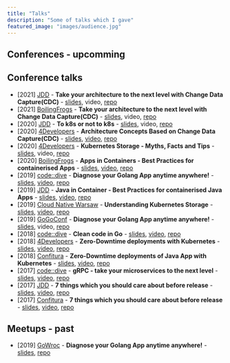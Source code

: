 ```yaml
---
title: "Talks"
description: "Some of talks which I gave"
featured_image: "images/audience.jpg"
---
```


## Conferences - upcomming

## Conference talks

* [2021] [JDD](https://2021.jdd.org.pl/) - **Take your architecture to the next level with Change Data Capture(CDC)** - [slides](https://github.com/mateuszdyminski/cdc/blob/master/presentation/CDC.pptx), video, [repo](https://github.com/mateuszdyminski/cdc)
* [2021] [BoilingFrogs](https://2021.boilingfrogs.pl/) - **Take your architecture to the next level with Change Data Capture(CDC)** - [slides](https://github.com/mateuszdyminski/cdc/blob/master/presentation/CDC.pptx), video, [repo](https://github.com/mateuszdyminski/cdc)
* [2020] [JDD](https://jdd.org.pl/) - **To k8s or not to k8s** - [slides](https://github.com/mateuszdyminski/k8s/raw/master/k8s.pptx), video, [repo](https://github.com/mateuszdyminski/k8s)
* [2020] [4Developers](https://4developers.org.pl/festiwal-2020) - **Architecture Concepts Based on Change Data Capture(CDC)** - [slides](https://github.com/mateuszdyminski/cdc/blob/master/presentation/CDC.pptx), [video](https://www.youtube.com/watch?v=G2tcyJ0ldy0), [repo](https://github.com/mateuszdyminski/cdc)
* [2020] [4Developers](https://4developers.org.pl/festiwal-2020) - **Kubernetes Storage - Myths, Facts and Tips** - [slides](https://github.com/mateuszdyminski/storage/raw/master/presentation/KubernetesStorage.pptx), video, [repo](https://github.com/mateuszdyminski/storage)
* [2020] [BoilingFrogs](https://2020.boilingfrogs.pl/) - **Apps in Containers - Best Practices for containerised Apps** - [slides](https://github.com/mateuszdyminski/app-in-container/blob/master/presentation/AppsInContainers2.pptx), [video](https://www.youtube.com/watch?v=yIrHulUHZi8), [repo](https://github.com/mateuszdyminski/app-in-container)
* [2019] [code::dive](https://codedive.pl/) - **Diagnose your Golang App anytime anywhere!** - [slides](https://github.com/mateuszdyminski/go-diagnose/raw/master/presentation/Diagnose-Go-App-Mateusz-Dyminski.pptx), [video](https://www.youtube.com/watch?v=oyGT4synIWI), [repo](https://github.com/mateuszdyminski/go-diagnose)
* [2019] [JDD](https://jdd.org.pl/) - **Java in Container - Best Practices for containerised Java Apps** - [slides](https://github.com/mateuszdyminski/java-in-container/raw/master/presentations/JavaInContainer.pptx), [video](https://www.youtube.com/watch?v=-ws2aqf9OG0), [repo](https://github.com/mateuszdyminski/java-in-container/)
* [2019] [Cloud Native Warsaw](http://cloudnativewarsaw.com/) - **Understanding Kubernetes Storage** - [slides](https://github.com/mateuszdyminski/storage/raw/master/presentation/KubernetesStorage.pptx), [video](https://www.youtube.com/watch?v=y-dilY6rwJA), [repo](https://github.com/mateuszdyminski/storage)
* [2019] [GoGoConf](https://2019.gogoconf.rocks/) - **Diagnose your Golang App anytime anywhere!** - [slides](https://github.com/mateuszdyminski/go-diagnose/raw/master/presentation/Diagnose-Go-App-Mateusz-Dyminski.pptx), video, [repo](https://github.com/mateuszdyminski/go-diagnose)
* [2018] [code::dive](https://codedive.pl/) - **Clean code in Go** - [slides](https://github.com/mateuszdyminski/clean/raw/master/presentation/clean_code_in_go.pptx), [video](https://www.youtube.com/watch?v=kX-cYkto_Pk), [repo](https://github.com/mateuszdyminski/clean)
* [2018] [4Developers](https://4developers.org.pl/) - **Zero-Downtime deployments with Kubernetes** - [slides](https://github.com/mateuszdyminski/zero/raw/master/presentation/zero-downtime.pptx), [video](https://www.youtube.com/watch?v=9b4wB1QA9eM), [repo](https://github.com/mateuszdyminski/zero)
* [2018] [Confitura](https://confitura.pl) - **Zero-Downtime deployments of Java App with Kubernetes** - [slides](https://github.com/mateuszdyminski/zero/raw/master/presentation/zero-downtime.pptx), [video](https://www.youtube.com/watch?v=TVB-sQfJBLc), [repo](https://github.com/mateuszdyminski/zero)
* [2017] [code::dive](https://codedive.pl/) - **gRPC - take your microservices to the next level** - [slides](https://github.com/mateuszdyminski/grpc/raw/master/presentation/new/grpc-code-dive.pptx), [video](https://www.youtube.com/watch?v=wK45tOIUOM4), [repo](https://github.com/mateuszdyminski/grpc)
* [2017] [JDD](https://jdd.org.pl/) - **7 things which you should care about before release** - [slides](https://github.com/mateuszdyminski/7things-java/blob/master/presentation/new/7-things-java.pptx), [video](https://www.youtube.com/watch?v=z5gQVBE3lyY), [repo](https://github.com/mateuszdyminski/7things-java)
* [2017] [Confitura](https://confitura.pl) - **7 things which you should care about before release** - [slides](https://github.com/mateuszdyminski/7things-java/blob/master/presentation/new/7-things-java.pptx), [video](https://www.youtube.com/watch?v=xGcqZ66N0SU), [repo](https://github.com/mateuszdyminski/7things-java)

## Meetups - past

* [2019] [GoWroc](https://www.meetup.com/gowroc/) - **Diagnose your Golang App anytime anywhere!** - [slides](https://github.com/mateuszdyminski/go-diagnose/raw/master/presentation/Diagnose-Go-App-Mateusz-Dyminski.pptx), [repo](https://github.com/mateuszdyminski/go-diagnose)
